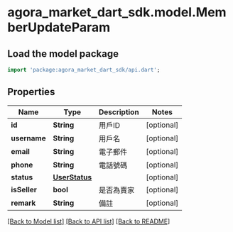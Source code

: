 # agora_market_dart_sdk.model.MemberUpdateParam

## Load the model package
```dart
import 'package:agora_market_dart_sdk/api.dart';
```

## Properties
Name | Type | Description | Notes
------------ | ------------- | ------------- | -------------
**id** | **String** | 用戶ID | [optional] 
**username** | **String** | 用戶名 | [optional] 
**email** | **String** | 電子郵件 | [optional] 
**phone** | **String** | 電話號碼 | [optional] 
**status** | [**UserStatus**](UserStatus.md) |  | [optional] 
**isSeller** | **bool** | 是否為賣家 | [optional] 
**remark** | **String** | 備註 | [optional] 

[[Back to Model list]](../README.md#documentation-for-models) [[Back to API list]](../README.md#documentation-for-api-endpoints) [[Back to README]](../README.md)



